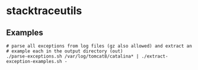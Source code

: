 # stacktraceutils

## Examples
```
# parse all exceptions from log files (gz also allowed) and extract an
# example each in the output directory (out)
./parse-exceptions.sh /var/log/tomcat8/catalina* | ./extract-exception-examples.sh -
```
